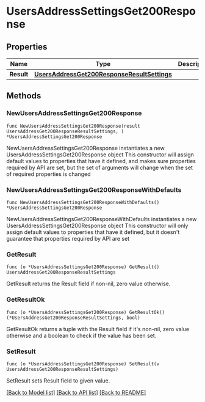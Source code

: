 # UsersAddressSettingsGet200Response

## Properties

Name | Type | Description | Notes
------------ | ------------- | ------------- | -------------
**Result** | [**UsersAddressGet200ResponseResultSettings**](UsersAddressGet200ResponseResultSettings.md) |  | 

## Methods

### NewUsersAddressSettingsGet200Response

`func NewUsersAddressSettingsGet200Response(result UsersAddressGet200ResponseResultSettings, ) *UsersAddressSettingsGet200Response`

NewUsersAddressSettingsGet200Response instantiates a new UsersAddressSettingsGet200Response object
This constructor will assign default values to properties that have it defined,
and makes sure properties required by API are set, but the set of arguments
will change when the set of required properties is changed

### NewUsersAddressSettingsGet200ResponseWithDefaults

`func NewUsersAddressSettingsGet200ResponseWithDefaults() *UsersAddressSettingsGet200Response`

NewUsersAddressSettingsGet200ResponseWithDefaults instantiates a new UsersAddressSettingsGet200Response object
This constructor will only assign default values to properties that have it defined,
but it doesn't guarantee that properties required by API are set

### GetResult

`func (o *UsersAddressSettingsGet200Response) GetResult() UsersAddressGet200ResponseResultSettings`

GetResult returns the Result field if non-nil, zero value otherwise.

### GetResultOk

`func (o *UsersAddressSettingsGet200Response) GetResultOk() (*UsersAddressGet200ResponseResultSettings, bool)`

GetResultOk returns a tuple with the Result field if it's non-nil, zero value otherwise
and a boolean to check if the value has been set.

### SetResult

`func (o *UsersAddressSettingsGet200Response) SetResult(v UsersAddressGet200ResponseResultSettings)`

SetResult sets Result field to given value.



[[Back to Model list]](../README.md#documentation-for-models) [[Back to API list]](../README.md#documentation-for-api-endpoints) [[Back to README]](../README.md)


